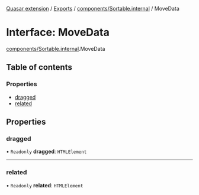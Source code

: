 [Quasar extension](../index.md) / [Exports](../modules.md) / [components/Sortable.internal](../modules/components_Sortable_internal.md) / MoveData

# Interface: MoveData

[components/Sortable.internal](../modules/components_Sortable_internal.md).MoveData

## Table of contents

### Properties

- [dragged](components_Sortable_internal.MoveData.md#dragged)
- [related](components_Sortable_internal.MoveData.md#related)

## Properties

### dragged

• `Readonly` **dragged**: `HTMLElement`

___

### related

• `Readonly` **related**: `HTMLElement`

